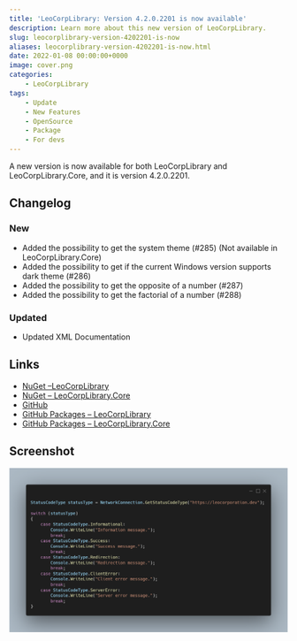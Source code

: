 ```yaml
---
title: 'LeoCorpLibrary: Version 4.2.0.2201 is now available'
description: Learn more about this new version of LeoCorpLibrary.
slug: leocorplibrary-version-4202201-is-now
aliases: leocorplibrary-version-4202201-is-now.html
date: 2022-01-08 00:00:00+0000
image: cover.png
categories:
    - LeoCorpLibrary
tags:
    - Update
    - New Features
    - OpenSource
    - Package
    - For devs
---
```

A new version is now available for both LeoCorpLibrary and LeoCorpLibrary.Core, and it is version 4.2.0.2201.

## Changelog
### New
- Added the possibility to get the system theme (#285) (Not available in LeoCorpLibrary.Core)
- Added the possibility to get if the current Windows version supports dark theme (#286)
- Added the possibility to get the opposite of a number (#287)
- Added the possibility to get the factorial of a number (#288)
### Updated
- Updated XML Documentation

## Links

- [NuGet –LeoCorpLibrary](https://www.nuget.org/packages/LeoCorpLibrary)
- [NuGet – LeoCorpLibrary.Core](https://www.nuget.org/packages/LeoCorpLibrary.Core)
- [GitHub](https://github.com/Leo-Corporation/LeoCorpLibrary)
- [GitHub Packages – LeoCorpLibrary](https://github.com/Leo-Corporation/LeoCorpLibrary/packages/345951)
- [GitHub Packages – LeoCorpLibrary.Core](https://github.com/Leo-Corporation/LeoCorpLibrary/packages/530093)

## Screenshot
![A C# code sample using LeoCorpLibrary NetworkConnection methods.](cover.png)